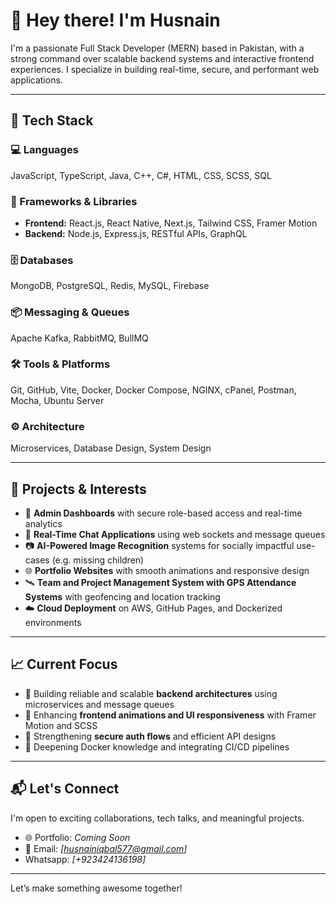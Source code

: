 # 👋 Hey there! I'm Husnain

I'm a passionate Full Stack Developer (MERN) based in Pakistan, with a strong command over scalable backend systems and interactive frontend experiences. I specialize in building real-time, secure, and performant web applications.

---


## 🔧 Tech Stack

### 💻 Languages  
JavaScript, TypeScript, Java, C++, C#, HTML, CSS, SCSS, SQL

### 🧰 Frameworks & Libraries  
- **Frontend:** React.js, React Native, Next.js, Tailwind CSS, Framer Motion  
- **Backend:** Node.js, Express.js, RESTful APIs, GraphQL  


### 🗄️ Databases  
MongoDB, PostgreSQL, Redis, MySQL, Firebase

### 📦 Messaging & Queues  
Apache Kafka, RabbitMQ, BullMQ

### 🛠️ Tools & Platforms  
Git, GitHub, Vite, Docker, Docker Compose, NGINX, cPanel, Postman, Mocha, Ubuntu Server

### ⚙️ Architecture  
Microservices, Database Design, System Design

---

## 🚀 Projects & Interests

- 🔐 **Admin Dashboards** with secure role-based access and real-time analytics  
- 💬 **Real-Time Chat Applications** using web sockets and message queues  
- 📷 **AI-Powered Image Recognition** systems for socially impactful use-cases (e.g. missing children)  
- 🌐 **Portfolio Websites** with smooth animations and responsive design  
- 🛰️ **Team and Project Management System with GPS Attendance Systems** with geofencing and location tracking  
- ☁️ **Cloud Deployment** on AWS, GitHub Pages, and Dockerized environments

---

## 📈 Current Focus

- 🧱 Building reliable and scalable **backend architectures** using microservices and message queues  
- 🎨 Enhancing **frontend animations and UI responsiveness** with Framer Motion and SCSS  
- 🔐 Strengthening **secure auth flows** and efficient API designs  
- 🐳 Deepening Docker knowledge and integrating CI/CD pipelines

---

## 📬 Let's Connect

I'm open to exciting collaborations, tech talks, and meaningful projects.

- 🌐 Portfolio: *Coming Soon*  
- 📨 Email: *[husnainiqbal577@gmail.com]*
- Whatsapp: *[+923424136198]* 

---
 
Let’s make something awesome together!

